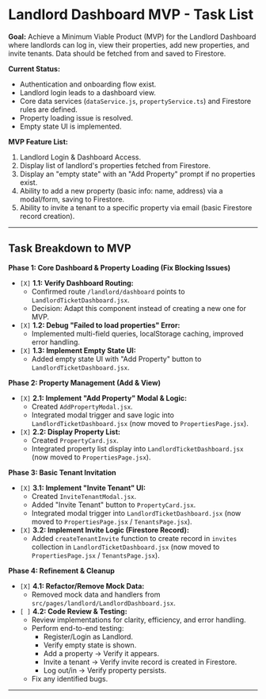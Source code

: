 # Landlord Dashboard MVP - Task List

**Goal:** Achieve a Minimum Viable Product (MVP) for the Landlord Dashboard where landlords can log in, view their properties, add new properties, and invite tenants. Data should be fetched from and saved to Firestore.

**Current Status:**
*   Authentication and onboarding flow exist.
*   Landlord login leads to a dashboard view.
*   Core data services (`dataService.js`, `propertyService.ts`) and Firestore rules are defined.
*   Property loading issue is resolved.
*   Empty state UI is implemented.

**MVP Feature List:**
1.  Landlord Login & Dashboard Access.
2.  Display list of landlord's properties fetched from Firestore.
3.  Display an "empty state" with an "Add Property" prompt if no properties exist.
4.  Ability to add a new property (basic info: name, address) via a modal/form, saving to Firestore.
5.  Ability to invite a tenant to a specific property via email (basic Firestore record creation).

---

## Task Breakdown to MVP

**Phase 1: Core Dashboard & Property Loading (Fix Blocking Issues)**

*   `[X]` **1.1: Verify Dashboard Routing:**
    *   Confirmed route `/landlord/dashboard` points to `LandlordTicketDashboard.jsx`.
    *   Decision: Adapt this component instead of creating a new one for MVP.
*   `[X]` **1.2: Debug "Failed to load properties" Error:**
    *   Implemented multi-field queries, localStorage caching, improved error handling.
*   `[X]` **1.3: Implement Empty State UI:**
    *   Added empty state UI with "Add Property" button to `LandlordTicketDashboard.jsx`.

**Phase 2: Property Management (Add & View)**

*   `[X]` **2.1: Implement "Add Property" Modal & Logic:**
    *   Created `AddPropertyModal.jsx`.
    *   Integrated modal trigger and save logic into `LandlordTicketDashboard.jsx` (now moved to `PropertiesPage.jsx`).
*   `[X]` **2.2: Display Property List:**
    *   Created `PropertyCard.jsx`.
    *   Integrated property list display into `LandlordTicketDashboard.jsx` (now moved to `PropertiesPage.jsx`).

**Phase 3: Basic Tenant Invitation**

*   `[X]` **3.1: Implement "Invite Tenant" UI:**
    *   Created `InviteTenantModal.jsx`.
    *   Added "Invite Tenant" button to `PropertyCard.jsx`.
    *   Integrated modal trigger into `LandlordTicketDashboard.jsx` (now moved to `PropertiesPage.jsx` / `TenantsPage.jsx`).
*   `[X]` **3.2: Implement Invite Logic (Firestore Record):**
    *   Added `createTenantInvite` function to create record in `invites` collection in `LandlordTicketDashboard.jsx` (now moved to `PropertiesPage.jsx` / `TenantsPage.jsx`).

**Phase 4: Refinement & Cleanup**

*   `[X]` **4.1: Refactor/Remove Mock Data:**
    *   Removed mock data and handlers from `src/pages/landlord/LandlordDashboard.jsx`.
*   `[ ]` **4.2: Code Review & Testing:**
    *   Review implementations for clarity, efficiency, and error handling.
    *   Perform end-to-end testing:
        *   Register/Login as Landlord.
        *   Verify empty state is shown.
        *   Add a property -> Verify it appears.
        *   Invite a tenant -> Verify invite record is created in Firestore.
        *   Log out/in -> Verify property persists.
    *   Fix any identified bugs.

--- 